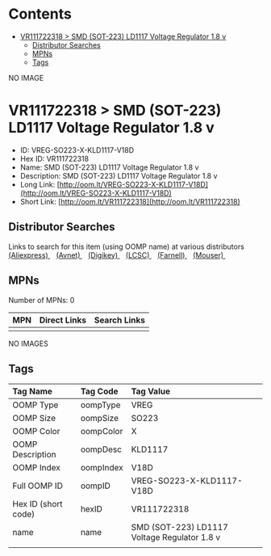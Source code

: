 



Contents
========

* [VR111722318 > SMD (SOT-223) LD1117 Voltage Regulator 1.8 v](#vr111722318--smd-sot-223-ld1117-voltage-regulator-18-v)
	* [Distributor Searches](#distributor-searches)
	* [MPNs](#mpns)
	* [Tags](#tags)
  
NO IMAGE  
# VR111722318 > SMD (SOT-223) LD1117 Voltage Regulator 1.8 v

- ID: VREG-SO223-X-KLD1117-V18D
- Hex ID: VR111722318
- Name: SMD (SOT-223) LD1117 Voltage Regulator 1.8 v
- Description: SMD (SOT-223) LD1117 Voltage Regulator 1.8 v
- Long Link: [http://oom.lt/VREG-SO223-X-KLD1117-V18D](http://oom.lt/VREG-SO223-X-KLD1117-V18D)
- Short Link: [http://oom.lt/VR111722318](http://oom.lt/VR111722318)

## Distributor Searches
  
Links to search for this item (using OOMP name) at various distributors  
[(Aliexpress) ](https://www.aliexpress.com/wholesale?SearchText=1117SMD+SOT-223+LD1117+Voltage+Regulator+1.8+v)&nbsp;&nbsp;&nbsp;[(Avnet) ](https://www.avnet.com/shop/us/search/SMD+SOT-223+LD1117+Voltage+Regulator+1.8+v)&nbsp;&nbsp;&nbsp;[(Digikey) ](https://www.digikey.co.uk/en/products/result?s=SMD+SOT-223+LD1117+Voltage+Regulator+1.8+v)&nbsp;&nbsp;&nbsp;[(LCSC) ](https://www.lcsc.com/search?q=SMD+SOT-223+LD1117+Voltage+Regulator+1.8+v)&nbsp;&nbsp;&nbsp;[(Farnell) ](https://uk.farnell.com/search?st=SMD+SOT-223+LD1117+Voltage+Regulator+1.8+v)&nbsp;&nbsp;&nbsp;[(Mouser) ](https://www.mouser.com/c/?q=SMD+SOT-223+LD1117+Voltage+Regulator+1.8+v)&nbsp;&nbsp;&nbsp;
## MPNs
  
Number of MPNs: 0  

|MPN|Direct Links|Search Links|
| :--- | :--- | :--- |
||||
  
NO IMAGES  
## Tags
  

|Tag Name|Tag Code|Tag Value|
| :--- | :--- | :--- |
|OOMP Type|oompType|VREG|
|OOMP Size|oompSize|SO223|
|OOMP Color|oompColor|X|
|OOMP Description|oompDesc|KLD1117|
|OOMP Index|oompIndex|V18D|
|Full OOMP ID|oompID|VREG-SO223-X-KLD1117-V18D|
|Hex ID (short code)|hexID|VR111722318|
|name|name|SMD (SOT-223) LD1117 Voltage Regulator 1.8 v|
||||
